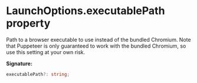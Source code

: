 # LaunchOptions.executablePath property

Path to a browser executable to use instead of the bundled Chromium. Note that Puppeteer is only guaranteed to work with the bundled Chromium, so use this setting at your own risk.

**Signature:**

```typescript
executablePath?: string;
```

